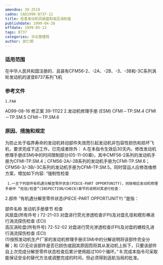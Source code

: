 ```yaml
---
amendno: 39-2519
cadno: CAD1999-B737-11
title: 检查发动机风扇盘和高压涡轮盘
publishdate: 1999-04-26
effdate: 1999-05-13
tags: B737
categories: 华北管理局
author: 邵仁明
---
```


### 适用范围 
在中华人民共和国注册的、且装有CFM56-2、-2A、-2B、-3、-3B和-3C系列涡轮发动机的波音B737系列飞机

<!--more-->
### 参考文件
    1.FAA 
AD99-08-16 修正案 39-11122
    2.发动机修理手册 (ESM)    CFMI－TP.SM.4   CFMI－TP.SM.5   CFMI－TP.SM.6

### 原因、措施和规定 
为防止处于临界寿命的发动机转动部件失效而引起发动机非包容性损伤和损坏飞机，要求完成下述工作，已完成者除外：
    A.在本指令生效后30天内，修改发动机修理手册(ESM)中的时间限制部分(05-11-00章)，其中CMF56-2系列的发动机手册为CFMI-TP.SM.4；CFM56-2A/-2B系列的发动机手册为CFMI-TP.SM.6；CFM56-3/-3B/-3C系列的发动机手册为CFMI-TP.SM.5。同时营运人应修改维修方案，增加如下内容: 
“强制性检查 
  
     1.一旦下列部件有机遇分解至零件状态(PIECE-PART OPPORTUNITY)，则按相应发动机修理手册中 “检验/检查”(INSPECTION/CHECK)章节的说明对其进行检查：
 2.部件 
“有机遇分解至零件状态(PIECE-PART OPPORTUNITY) ”是指： 

部件名称  发动机手册章节  检查  
风扇盘(所有件号 )  72-21-03  对盘进行荧光渗透检查(FPI)及对盘孔径和楔形榫进行涡流探伤检查 (ECI)  
高压涡轮盘(所有件号)  72-52-02  对盘进行荧光渗透检查(FPI)及对盘的螺栓孔进行涡流探伤检查 (ECI)  
      (1)按照发动机生产厂家的发动机修理手册(ESM)中的分解说明将该部件完全分解；和 
      (2)无论该部件是否已损伤或因其原因而将其从发动机上拆下，只要该部件自上次完成分解至零件状态检查后累计使用超过100个循环。”
    B.完成本指令可采取能保证安全的替代方法或调整完成的时间，但必须得到适航当局的批准。

